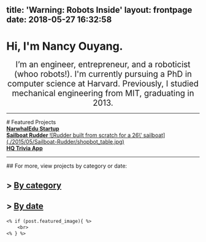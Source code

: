 title: 'Warning: Robots Inside'
layout: frontpage
date: 2018-05-27 16:32:58
---

# Hi, I'm Nancy Ouyang. 

<div style="font-size:1.5em; text-align:center"> I’m an engineer, entrepreneur, and a roboticist (whoo robots!). I'm currently pursuing a PhD in computer science at Harvard. Previously, I studied mechanical engineering from MIT, graduating in 2013.</div>


<!--My major hobby at the moment is bluewater sailing, and I hope to sail across the Atlantic by the time I graduate. -->

<!--[I'm a relative reference to a repository file](./categories)-->
<hr>
# Featured Projects

<div class="flex-row">
  <div class="flex-col card"><a href="../tags"><strong>NarwhalEdu Startup</strong></a> </div>
  <div class="flex-col card"> <a href="2015/05/Sailboat-Rudder"><strong>Sailboat Rudder</strong> ![Rudder built from scratch for a 26\' sailboat](./2015/05/Sailboat-Rudder/shopbot_table.jpg) </a>
  </div> <div class="flex-col card"><a href="../tags"><strong>HQ Trivia App</strong></a> </div>
</div>

  <!--[Sailboat Rudder](./2015/05/05/Sailboat-Rudder)-->

<hr>
## For more, view projects by category or date:

## \> [By category](./categories)
## \> [By date](./archives)    


    <% if (post.featured_image){ %>
        <br>
    <% } %>


